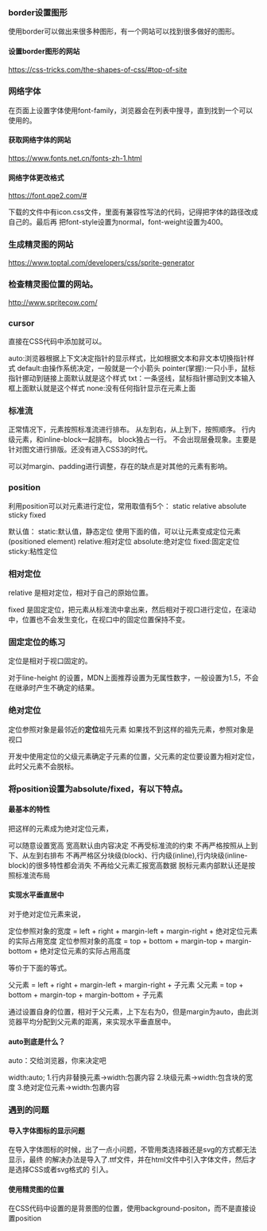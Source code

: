 
### border设置图形
使用border可以做出来很多种图形，有一个网站可以找到很多做好的图形。

#### 设置border图形的网站
https://css-tricks.com/the-shapes-of-css/#top-of-site


### 网络字体
在页面上设置字体使用font-family，浏览器会在列表中搜寻，直到找到一个可以使用的。

#### 获取网络字体的网站
https://www.fonts.net.cn/fonts-zh-1.html

#### 网络字体更改格式
https://font.qqe2.com/#

下载的文件中有icon.css文件，里面有兼容性写法的代码，记得把字体的路径改成自己的。最后再
把font-style设置为normal，font-weight设置为400。

### 生成精灵图的网站
https://www.toptal.com/developers/css/sprite-generator


### 检查精灵图位置的网站。
http://www.spritecow.com/


### cursor

直接在CSS代码中添加就可以。

auto:浏览器根据上下文决定指针的显示样式，比如根据文本和非文本切换指针样式
default:由操作系统决定，一般就是一个小箭头
pointer(掌握):一只小手，鼠标指针挪动到链接上面默认就是这个样式
txt：一条竖线，鼠标指针挪动到文本输入框上面默认就是这个样式
none:没有任何指针显示在元素上面



### 标准流
正常情况下，元素按照标准流进行排布。
从左到右，从上到下，按照顺序。
行内级元素，和inline-block一起排布。
block独占一行。
不会出现层叠现象。主要是针对图文进行排版。还没有进入CSS3的时代。

可以对margin、padding进行调整，存在的缺点是对其他的元素有影响。


### position
利用position可以对元素进行定位，常用取值有5个：
static relative absolute sticky fixed

默认值：
static:默认值，静态定位
使用下面的值，可以让元素变成定位元素(positioned element)
relative:相对定位
absolute:绝对定位
fixed:固定定位
sticky:粘性定位

### 相对定位

relative 是相对定位，相对于自己的原始位置。

fixed 是固定定位，把元素从标准流中拿出来，然后相对于视口进行定位，在滚动中，位置也不会发生变化，在视口中的固定位置保持不变。

### 固定定位的练习

定位是相对于视口固定的。

对于line-height 的设置，MDN上面推荐设置为无属性数字，一般设置为1.5，不会在继承时产生不确定的结果。

### 绝对定位
定位参照对象是最邻近的**定位**祖先元素
如果找不到这样的祖先元素，参照对象是视口

开发中使用定位的父级元素确定子元素的位置，父元素的定位要设置为相对定位，此时父元素不会脱标。



### 将position设置为absolute/fixed，有以下特点。
#### 最基本的特性
把这样的元素成为绝对定位元素，

可以随意设置宽高
宽高默认由内容决定
不再受标准流的约束
  不再严格按照从上到下、从左到右排布
  不再严格区分块级(block)、行内级(inline),行内块级(inline-block)的很多特性都会消失
不再给父元素汇报宽高数据
脱标元素内部默认还是按照标准流布局

#### 实现水平垂直居中
对于绝对定位元素来说，

定位参照对象的宽度 = left + right + margin-left + margin-right + 绝对定位元素的实际占用宽度
定位参照对象的高度 = top + bottom + margin-top + margin-bottom + 绝对定位元素的实际占用高度

等价于下面的等式。

父元素 = left + right + margin-left + margin-right + 子元素
父元素 = top + bottom + margin-top + margin-bottom + 子元素

通过设置自身的位置，相对于父元素，上下左右为0，但是margin为auto，由此浏览器平均分配到父元素的距离，来实现水平垂直居中。


#### auto到底是什么？
auto：交给浏览器，你来决定吧

width:auto;
1.行内非替换元素->width:包裹内容
2.块级元素->width:包含块的宽度
3.绝对定位元素->width:包裹内容






### 遇到的问题
#### 导入字体图标的显示问题
在导入字体图标的时候，出了一点小问题，不管用类选择器还是svg的方式都无法显示，最终
的解决办法是导入了.ttf文件，并在html文件中引入字体文件，然后才是选择CSS或者svg格式的
引入。


#### 使用精灵图的位置
在CSS代码中设置的是背景图的位置，使用background-positon，而不是直接设置position















